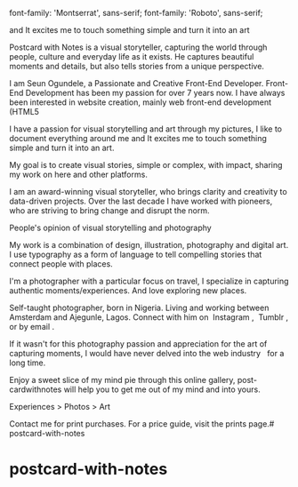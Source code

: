 font-family: 'Montserrat', sans-serif;
font-family: 'Roboto', sans-serif;


and It excites me to touch something simple and turn it into an art


Postcard with Notes is a visual storyteller, capturing the world through people, culture and everyday life as it exists. He captures beautiful moments and details, but also tells stories from a unique perspective.

I am Seun Ogundele, a Passionate and Creative Front-End Developer. Front-End Development has been my passion for over 7 years now. I have always been interested in website creation, mainly web front-end development (HTML5

I have a passion for visual storytelling and art through my pictures, I like to document everything around me and It excites me to touch something simple and turn it into an art.

My goal is to create visual stories, simple or complex, with impact, sharing my work on here and other platforms.

I am an award-winning visual storyteller, who brings clarity and creativity to data-driven projects. Over the last decade I have worked with pioneers, who are striving to bring change and disrupt the norm.

People's opinion of visual storytelling and photography

My work is a combination of design, illustration, photography and digital art. I use typography as a form of language to tell compelling stories that connect people with places.

I'm a photographer with a particular focus on travel, I specialize in capturing authentic moments/experiences. And love exploring new places.

Self-taught photographer, born in Nigeria. Living and working between Amsterdam and Ajegunle, Lagos. Connect with him on  Instagram ,  Tumblr , or by email .

If it wasn't for this photography passion and appreciation for the art of capturing moments, I would have never delved into the web industry   for a long time.

Enjoy a sweet slice of my mind pie through this online gallery, post-cardwithnotes will help you to get me out of my mind and into yours.

Experiences > Photos > Art


Contact me for print purchases.
For a price guide, visit the prints page.# postcard-with-notes
# postcard-with-notes
